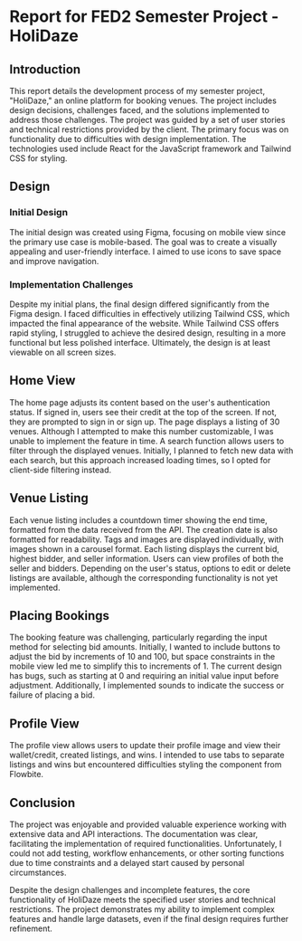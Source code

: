# Report for FED2 Semester Project - HoliDaze

## Introduction

This report details the development process of my semester project, "HoliDaze," an online platform for booking venues. The project includes design decisions, challenges faced, and the solutions implemented to address those challenges. The project was guided by a set of user stories and technical restrictions provided by the client. The primary focus was on functionality due to difficulties with design implementation. The technologies used include React for the JavaScript framework and Tailwind CSS for styling.

## Design

### Initial Design
The initial design was created using Figma, focusing on mobile view since the primary use case is mobile-based. The goal was to create a visually appealing and user-friendly interface. I aimed to use icons to save space and improve navigation.

### Implementation Challenges
Despite my initial plans, the final design differed significantly from the Figma design. I faced difficulties in effectively utilizing Tailwind CSS, which impacted the final appearance of the website. While Tailwind CSS offers rapid styling, I struggled to achieve the desired design, resulting in a more functional but less polished interface. Ultimately, the design is at least viewable on all screen sizes.

## Home View

The home page adjusts its content based on the user's authentication status. If signed in, users see their credit at the top of the screen. If not, they are prompted to sign in or sign up. The page displays a listing of 30 venues. Although I attempted to make this number customizable, I was unable to implement the feature in time. A search function allows users to filter through the displayed venues. Initially, I planned to fetch new data with each search, but this approach increased loading times, so I opted for client-side filtering instead.

## Venue Listing

Each venue listing includes a countdown timer showing the end time, formatted from the data received from the API. The creation date is also formatted for readability. Tags and images are displayed individually, with images shown in a carousel format. Each listing displays the current bid, highest bidder, and seller information. Users can view profiles of both the seller and bidders. Depending on the user's status, options to edit or delete listings are available, although the corresponding functionality is not yet implemented.

## Placing Bookings

The booking feature was challenging, particularly regarding the input method for selecting bid amounts. Initially, I wanted to include buttons to adjust the bid by increments of 10 and 100, but space constraints in the mobile view led me to simplify this to increments of 1. The current design has bugs, such as starting at 0 and requiring an initial value input before adjustment. Additionally, I implemented sounds to indicate the success or failure of placing a bid.

## Profile View

The profile view allows users to update their profile image and view their wallet/credit, created listings, and wins. I intended to use tabs to separate listings and wins but encountered difficulties styling the component from Flowbite.

## Conclusion

The project was enjoyable and provided valuable experience working with extensive data and API interactions. The documentation was clear, facilitating the implementation of required functionalities. Unfortunately, I could not add testing, workflow enhancements, or other sorting functions due to time constraints and a delayed start caused by personal circumstances.

Despite the design challenges and incomplete features, the core functionality of HoliDaze meets the specified user stories and technical restrictions. The project demonstrates my ability to implement complex features and handle large datasets, even if the final design requires further refinement.

